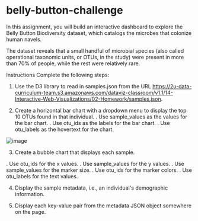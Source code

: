 # belly-button-challenge



In this assignment, you will build an interactive dashboard to explore the Belly Button Biodiversity dataset, which catalogs the microbes that colonize human navels.

The dataset reveals that a small handful of microbial species (also called operational taxonomic units, or OTUs, in the study) were present in more than 70% of people, while the rest were relatively rare.

Instructions
Complete the following steps:

1. Use the D3 library to read in samples.json from the URL https://2u-data-curriculum-team.s3.amazonaws.com/dataviz-classroom/v1.1/14-Interactive-Web-Visualizations/02-Homework/samples.json.

2. Create a horizontal bar chart with a dropdown menu to display the top 10 OTUs found in that individual.
. Use sample_values as the values for the bar chart.
. Use otu_ids as the labels for the bar chart.
. Use otu_labels as the hovertext for the chart.

![image](https://github.com/AbisolaOlakanmi/belly-button-challenge/assets/123206066/2b969b26-9939-43b4-b66e-217bda61fdd6)


3. Create a bubble chart that displays each sample.

. Use otu_ids for the x values.
. Use sample_values for the y values.
. Use sample_values for the marker size.
. Use otu_ids for the marker colors.
. Use otu_labels for the text values.


4. Display the sample metadata, i.e., an individual's demographic information.

5. Display each key-value pair from the metadata JSON object somewhere on the page.
